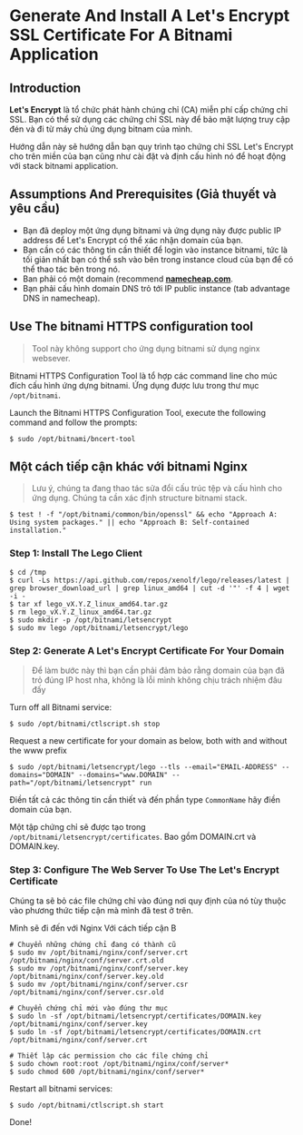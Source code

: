 # Generate And Install A Let's Encrypt SSL Certificate For A Bitnami Application

## Introduction
**Let's Encrypt** là tổ chức phát hành chúng chỉ (CA) miễn phí cấp chứng chỉ SSL. Bạn có thể sử dụng các chứng chỉ SSL này để bảo mật lượng truy cập đén và đi từ máy chủ ứng dụng bitnam của mình.

Hướng dẫn này sẽ hướng dẫn bạn quy trình tạo chứng chỉ SSL Let's Encrypt cho trên miền của bạn cũng như cài đặt và định cấu hình nó để hoạt động với stack bitnami application.

## Assumptions And Prerequisites (Giả thuyết và yêu cầu)
- Bạn đã deploy một ứng dụng bitnami và ứng dụng này được public IP address để Let's Encrypt có thể xác nhận domain của bạn.
- Bạn cần có các thông tin cần thiết để login vào instance bitnami, tức là tối giản nhất bạn có thể ssh vào bên trong instance cloud của bạn để có thể thao tác bên trong nó.
- Ban phải có một domain (recommend **[namecheap.com](www.namecheap.com)**.
- Bạn phải cấu hình domain DNS trỏ tới IP public instance (tab advantage DNS in namecheap).

## Use The bitnami HTTPS configuration tool
> Tool này không support cho ứng dụng bitnami sử dụng nginx websever.

Bitnami HTTPS Configuration Tool là tổ hợp các command line cho múc đích cấu hình ứng dựng bitnami. Ứng dụng được lưu trong thư mục `/opt/bitnami`.

Launch the Bitnami HTTPS Configuration Tool, execute the following command and follow the prompts:
```
$ sudo /opt/bitnami/bncert-tool
```

## Một cách tiếp cận khác với bitnami Nginx
> Lưu ý, chúng ta đang thao tác sửa đổi cấu trúc tệp và cấu hình cho ứng dụng. Chúng ta cần xác định structure bitnami stack. 
```
$ test ! -f "/opt/bitnami/common/bin/openssl" && echo "Approach A: Using system packages." || echo "Approach B: Self-contained installation."
```
### Step 1: Install The Lego Client
```
$ cd /tmp
$ curl -Ls https://api.github.com/repos/xenolf/lego/releases/latest | grep browser_download_url | grep linux_amd64 | cut -d '"' -f 4 | wget -i -
$ tar xf lego_vX.Y.Z_linux_amd64.tar.gz
$ rm lego_vX.Y.Z_linux_amd64.tar.gz
$ sudo mkdir -p /opt/bitnami/letsencrypt
$ sudo mv lego /opt/bitnami/letsencrypt/lego
```
### Step 2: Generate A Let's Encrypt Certificate For Your Domain
> Để làm bước này thì bạn cần phải đảm bảo rằng domain của bạn đã trỏ đúng IP host nha, không là lỗi mình không chịu trách nhiệm đâu đấy

Turn off all Bitnami service:
```
$ sudo /opt/bitnami/ctlscript.sh stop
```
Request a new certificate for your domain as below, both with and without the www prefix
```
$ sudo /opt/bitnami/letsencrypt/lego --tls --email="EMAIL-ADDRESS" --domains="DOMAIN" --domains="www.DOMAIN" --path="/opt/bitnami/letsencrypt" run
```
Điền tất cả các thông tin cần thiết và đến phần type `CommonName` hãy điền domain của bạn.

Một tập chứng chỉ sẽ được tạo trong `/opt/bitnami/letsencrypt/certificates`.  Bao gồm DOMAIN.crt và DOMAIN.key.

### Step 3: Configure The Web Server To Use The Let's Encrypt Certificate
Chúng ta sẽ bỏ các file chứng chỉ vào đúng nơi quy định của nó tùy thuộc vào phương thức tiếp cận mà mình đã test ở trên.

Mình sẽ đi đến với Nginx Với cách tiếp cận B
```
# Chuyển những chứng chỉ đang có thành cũ
$ sudo mv /opt/bitnami/nginx/conf/server.crt /opt/bitnami/nginx/conf/server.crt.old
$ sudo mv /opt/bitnami/nginx/conf/server.key /opt/bitnami/nginx/conf/server.key.old
$ sudo mv /opt/bitnami/nginx/conf/server.csr /opt/bitnami/nginx/conf/server.csr.old

# Chuyển chứng chỉ mới vào đúng thư mục
$ sudo ln -sf /opt/bitnami/letsencrypt/certificates/DOMAIN.key /opt/bitnami/nginx/conf/server.key
$ sudo ln -sf /opt/bitnami/letsencrypt/certificates/DOMAIN.crt /opt/bitnami/nginx/conf/server.crt

# Thiết lập các permission cho các file chứng chỉ
$ sudo chown root:root /opt/bitnami/nginx/conf/server*
$ sudo chmod 600 /opt/bitnami/nginx/conf/server*
```

Restart all bitnami services:
```
$ sudo /opt/bitnami/ctlscript.sh start
```
Done!